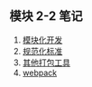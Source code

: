 ## 模块 2-2 笔记

1. [模块化开发](./模块化开发.md)
2. [规范化标准](./规范化标准.md)
3. [其他打包工具](./其他打包工具.md)
4. [webpack](./webpack.md)
